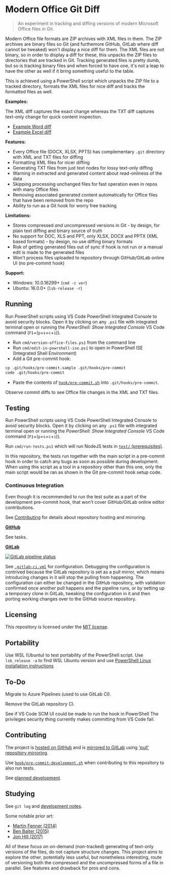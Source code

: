 # Modern Office Git Diff

> An experiment in tracking and diffing versions of modern Microsoft Office files in Git.

Modern Office file formats are ZIP archives with XML files in them.
The ZIP archives are binary files so Git (and furthemore GitHub, GitLab where diff cannot be tweaked) won't display a nice diff for them.
The XML files are not binary, so in order to display a diff for these, this unpacks the ZIP files to directories that are tracked in Git.
Tracking generated files is pretty dumb, but so is tracking binary files and when forced to have one,
it's not a leap to have the other as well if it bring something useful to the table.

This is achieved using a PowerShell script which unpacks the ZIP file to a tracked directory,
formats the XML files for nice diff and tracks the formatted files as well.

**Examples:**

The XML diff captures the exact change whereas the TXT diff captures text-only change for quick content inspection.

- [Example Word diff](https://github.com/TomasHubelbauer/modern-office-xml-git/commit/3413eacaaeb236a06033a443d7979f19207a613b)
- [Example Excel diff](https://github.com/TomasHubelbauer/modern-office-xml-git/commit/5f4ef47d345ab451f17e41ebf0befbc842ff5dba)

**Features:**

- Every Office file (DOCX, XLSX, PPTS) has complementary `.git` directory with XML and TXT files for diffing
- Formatting XML files for nicer diffing
- Generating TXT files from just text nodes for lossy text-only diffing
- Warning in extracted and generated content about read-onliness of the data
- Skipping processing unchanged files for fast operation even in repos with many Office files
- Removing associated generated content automatically for Office files that have been removed from the repo
- Ability to run as a Git hook for worry free tracking

**Limitations:**

- Stores compressed *and* uncompressed versions in Git - by design, for plain text diffing and binary source of truth
- No support for DOC, XLS and PPT, only XLSX, DOCX and PPTX (XML based formats) - by design, no use diffing binary formats
- Risk of getting generated files out of sync if hook is not run or a manual edit is made to the generated files
- Won't process files uploaded to repository through GitHub/GitLab online UI (no pre-commit hook)

**Support:**

- Windows: 10.0.16299+ (`cmd -c ver`)
- Ubuntu: 16.0.0+ (`lsb-release -r`)

## Running

Run PowerShell scripts using VS Code PowerShell Integrated Console to avoid security blocks.
Open it by clicking on any `.ps1` file with integrated terminal open or running the *PowerShell: Show Integrated Console* VS Code command (`F1`+(`p`+`s`+`c`+`i`)).

- Run `cmd/version-office-files.ps1` from the command line
- Run `cmd/edit-in-powrshell-ise.ps1` to open in PowerShell ISE (Integrated Shell Environment)
- Add a Git pre-commit hook:

```sh
cp .git/hooks/pre-commit.sample .git/hooks/pre-commit
code .git/hooks/pre-commit
```

- Paste the contents of [`hook/pre-commit.sh`](hook/pre-commit.sh) into `.git/hooks/pre-commit`.

Observe commit diffs to see Office file changes in the XML and TXT files.

## Testing

Run PowerShell scripts using VS Code PowerShell Integrated Console to avoid security blocks.
Open it by clicking on any `.ps1` file with integrated terminal open or running the *PowerShell: Show Integrated Console* VS Code command (`F1`+(`p`+`s`+`c`+`i`)).

Run `cmd/run-tests.ps1` which will run NodeJS tests in [`test/` (prerequisites)](/test).

In this repository, the tests run together with the main script in a pre-commit hook in order to catch any bugs as soon as possible during development.
When using this script as a tool in a repository other than this one, only the main script would be ran as shown in the Git pre-commit hook setup code.

### Continuous Integration

Even though it is recommended to run the test suite as a part of the development pre-commit hook, that won't cover GitHub/GitLab online editor contributions.

See [Contributing](#Contributing) for details about repository hosting and mirroring.

**[GitHub](doc/tasks.md)**

See tasks.

**[GitLab](https://gitlab.com/TomasHubelbauer/modern-office-git-diff/pipelines)**

[![GitLab pipeline status](https://gitlab.com/TomasHubelbauer/modern-office-git-diff/badges/master/pipeline.svg)](https://gitlab.com/TomasHubelbauer/modern-office-git-diff/commits/master)

See [`.gitlab-ci.yml`](.gitlab-ci.yml) for configuration. Debugging the configuration is contrived because the GitLab repository is set as a pull mirror, which means introducing changes in it will stop the pulling from happening. The configuration can either be changed in the GitHub repository, with validation confirmed once another pull happens and the pipeline runs, or by setting up a temporary clone in GitLab, tweaking the configuration in it and then porting working changes over to the GitHub source repository.

## Licensing

This repository is licensed under the [MIT license](LICENSE.md).

## Portability

Use WSL (Ubuntu) to test portability of the PowerShell script.
Use `lsb_release -a` to find WSL Ubuntu version and use
[PowerShell Linux installation instructions](https://github.com/PowerShell/PowerShell/blob/master/docs/installation/linux.md)

## To-Do

Migrate to Azure Pipelines (used to use GitLab CI).

Remove the GitLab repository CI.

See if VS Code SCM UI could be made to run the hook in PowerShell
The privileges security thing currently makes committing from VS Code fail.

## Contributing

The project is [hosted on GitHub](https://github.com/TomasHubelbauer/modern-office-git-diff)
and is [mirrored to GitLab](https://gitlab.com/TomasHubelbauer/modern-office-git-diff)
using ['pull' repository mirroring](https://docs.gitlab.com/ee/workflow/repository_mirroring.html).

Use [`hook/pre-commit-development.sh`](hook/pre-commit-development.sh) when contributing to this repository to also run tests.

See [planned development](doc/tasks.md).

## Studying

See `git log` and [development notes](doc/notes.md).

Some notable prior art:

- [Martin Fenner (2014)](http://blog.martinfenner.org/2014/08/25/using-microsoft-word-with-git/)
- [Ben Balter (2015)](https://ben.balter.com/2015/02/06/word-diff/)
- [Jon Hill (2017)](https://www.ficonsulting.com/filabs/MSOfficeGit)

All of these focus on on-demand (non-tracked) generating of text-only versions of the files, do not capture structure changes.
This project aims to explore the other, potentially less useful, but nonetheless interesting, route of versioning both
the compressed and the uncompressed forms of a file in parallel. See features and drawback for pros and cons.
